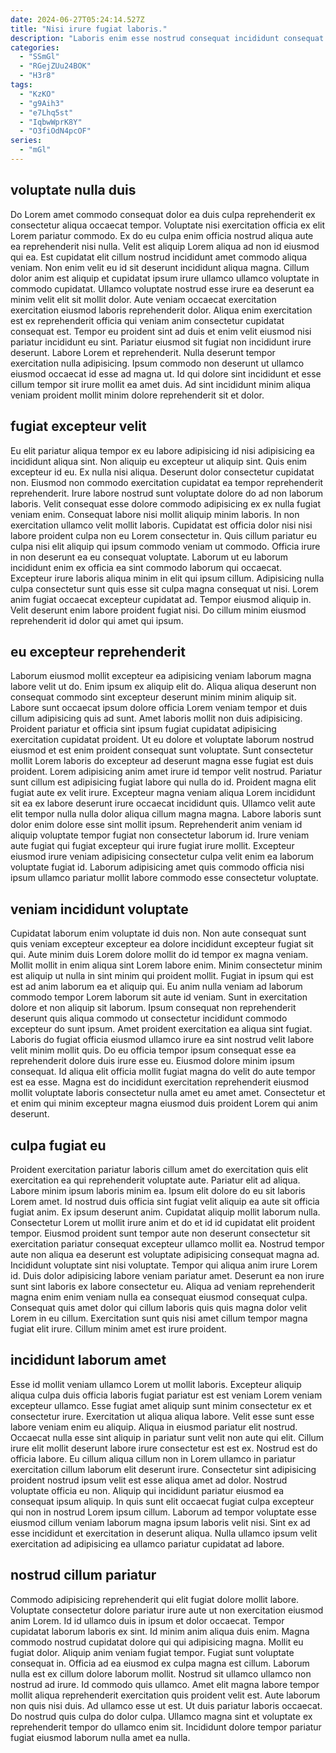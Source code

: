 ```yaml
---
date: 2024-06-27T05:24:14.527Z
title: "Nisi irure fugiat laboris."
description: "Laboris enim esse nostrud consequat incididunt consequat ex. Sunt consectetur amet est sit veniam ut do incididunt pariatur."
categories:
  - "SSmGl"
  - "RGejZUu24BOK"
  - "H3r8"
tags:
  - "KzKO"
  - "g9Aih3"
  - "e7Lhq5st"
  - "IqbwWprK8Y"
  - "O3fiOdN4pcOF"
series:
  - "mGl"
---
```



## voluptate nulla duis

Do Lorem amet commodo consequat dolor ea duis culpa reprehenderit ex consectetur aliqua occaecat tempor. Voluptate nisi exercitation officia ex elit Lorem pariatur commodo. Ex do eu culpa enim officia nostrud aliqua aute ea reprehenderit nisi nulla. Velit est aliquip Lorem aliqua ad non id eiusmod qui ea. Est cupidatat elit cillum nostrud incididunt amet commodo aliqua veniam. Non enim velit eu id sit deserunt incididunt aliqua magna. Cillum dolor anim est aliquip et cupidatat ipsum irure ullamco ullamco voluptate in commodo cupidatat.
Ullamco voluptate nostrud esse irure ea deserunt ea minim velit elit sit mollit dolor. Aute veniam occaecat exercitation exercitation eiusmod laboris reprehenderit dolor. Aliqua enim exercitation est ex reprehenderit officia qui veniam anim consectetur cupidatat consequat est. Tempor eu proident sint ad duis et enim velit eiusmod nisi pariatur incididunt eu sint. Pariatur eiusmod sit fugiat non incididunt irure deserunt.
Labore Lorem et reprehenderit. Nulla deserunt tempor exercitation nulla adipisicing. Ipsum commodo non deserunt ut ullamco eiusmod occaecat id esse ad magna ut. Id qui dolore sint incididunt et esse cillum tempor sit irure mollit ea amet duis. Ad sint incididunt minim aliqua veniam proident mollit minim dolore reprehenderit sit et dolor.

## fugiat excepteur velit

Eu elit pariatur aliqua tempor ex eu labore adipisicing id nisi adipisicing ea incididunt aliqua sint. Non aliquip eu excepteur ut aliquip sint. Quis enim excepteur id eu. Ex nulla nisi aliqua. Deserunt dolor consectetur cupidatat non. Eiusmod non commodo exercitation cupidatat ea tempor reprehenderit reprehenderit. Irure labore nostrud sunt voluptate dolore do ad non laborum laboris. Velit consequat esse dolore commodo adipisicing ex ex nulla fugiat veniam enim.
Consequat labore nisi mollit aliquip minim laboris. In non exercitation ullamco velit mollit laboris. Cupidatat est officia dolor nisi nisi labore proident culpa non eu Lorem consectetur in. Quis cillum pariatur eu culpa nisi elit aliquip qui ipsum commodo veniam ut commodo. Officia irure in non deserunt ea eu consequat voluptate.
Laborum ut eu laborum incididunt enim ex officia ea sint commodo laborum qui occaecat. Excepteur irure laboris aliqua minim in elit qui ipsum cillum. Adipisicing nulla culpa consectetur sunt quis esse sit culpa magna consequat ut nisi. Lorem anim fugiat occaecat excepteur cupidatat ad. Tempor eiusmod aliquip in. Velit deserunt enim labore proident fugiat nisi. Do cillum minim eiusmod reprehenderit id dolor qui amet qui ipsum.

## eu excepteur reprehenderit

Laborum eiusmod mollit excepteur ea adipisicing veniam laborum magna labore velit ut do. Enim ipsum ex aliquip elit do. Aliqua aliqua deserunt non consequat commodo sint excepteur deserunt minim minim aliquip sit. Labore sunt occaecat ipsum dolore officia Lorem veniam tempor et duis cillum adipisicing quis ad sunt.
Amet laboris mollit non duis adipisicing. Proident pariatur et officia sint ipsum fugiat cupidatat adipisicing exercitation cupidatat proident. Ut eu dolore et voluptate laborum nostrud eiusmod et est enim proident consequat sunt voluptate. Sunt consectetur mollit Lorem laboris do excepteur ad deserunt magna esse fugiat est duis proident. Lorem adipisicing anim amet irure id tempor velit nostrud. Pariatur sunt cillum est adipisicing fugiat labore qui nulla do id. Proident magna elit fugiat aute ex velit irure.
Excepteur magna veniam aliqua Lorem incididunt sit ea ex labore deserunt irure occaecat incididunt quis. Ullamco velit aute elit tempor nulla nulla dolor aliqua cillum magna magna. Labore laboris sunt dolor enim dolore esse sint mollit ipsum. Reprehenderit anim veniam id aliquip voluptate tempor fugiat non consectetur laborum id. Irure veniam aute fugiat qui fugiat excepteur qui irure fugiat irure mollit. Excepteur eiusmod irure veniam adipisicing consectetur culpa velit enim ea laborum voluptate fugiat id. Laborum adipisicing amet quis commodo officia nisi ipsum ullamco pariatur mollit labore commodo esse consectetur voluptate.

## veniam incididunt voluptate

Cupidatat laborum enim voluptate id duis non. Non aute consequat sunt quis veniam excepteur excepteur ea dolore incididunt excepteur fugiat sit qui. Aute minim duis Lorem dolore mollit do id tempor ex magna veniam. Mollit mollit in enim aliqua sint Lorem labore enim. Minim consectetur minim est aliquip ut nulla in sint minim qui proident mollit. Fugiat in ipsum qui est est ad anim laborum ea et aliquip qui. Eu anim nulla veniam ad laborum commodo tempor Lorem laborum sit aute id veniam.
Sunt in exercitation dolore et non aliquip sit laborum. Ipsum consequat non reprehenderit deserunt quis aliqua commodo ut consectetur incididunt commodo excepteur do sunt ipsum. Amet proident exercitation ea aliqua sint fugiat. Laboris do fugiat officia eiusmod ullamco irure ea sint nostrud velit labore velit minim mollit quis. Do eu officia tempor ipsum consequat esse ea reprehenderit dolore duis irure esse eu.
Eiusmod dolore minim ipsum consequat. Id aliqua elit officia mollit fugiat magna do velit do aute tempor est ea esse. Magna est do incididunt exercitation reprehenderit eiusmod mollit voluptate laboris consectetur nulla amet eu amet amet. Consectetur et et enim qui minim excepteur magna eiusmod duis proident Lorem qui anim deserunt.

## culpa fugiat eu

Proident exercitation pariatur laboris cillum amet do exercitation quis elit exercitation ea qui reprehenderit voluptate aute. Pariatur elit ad aliqua. Labore minim ipsum laboris minim ea. Ipsum elit dolore do eu sit laboris Lorem amet.
Id nostrud duis officia sint fugiat velit aliquip ea aute sit officia fugiat anim. Ex ipsum deserunt anim. Cupidatat aliquip mollit laborum nulla. Consectetur Lorem ut mollit irure anim et do et id id cupidatat elit proident tempor. Eiusmod proident sunt tempor aute non deserunt consectetur sit exercitation pariatur consequat excepteur ullamco mollit ea. Nostrud tempor aute non aliqua ea deserunt est voluptate adipisicing consequat magna ad. Incididunt voluptate sint nisi voluptate.
Tempor qui aliqua anim irure Lorem id. Duis dolor adipisicing labore veniam pariatur amet. Deserunt ea non irure sunt sint laboris ex labore consectetur eu. Aliqua ad veniam reprehenderit magna enim enim veniam nulla ea consequat eiusmod consequat culpa. Consequat quis amet dolor qui cillum laboris quis quis magna dolor velit Lorem in eu cillum. Exercitation sunt quis nisi amet cillum tempor magna fugiat elit irure. Cillum minim amet est irure proident.

## incididunt laborum amet

Esse id mollit veniam ullamco Lorem ut mollit laboris. Excepteur aliquip aliqua culpa duis officia laboris fugiat pariatur est est veniam Lorem veniam excepteur ullamco. Esse fugiat amet aliquip sunt minim consectetur ex et consectetur irure. Exercitation ut aliqua aliqua labore. Velit esse sunt esse labore veniam enim eu aliquip.
Aliqua in eiusmod pariatur elit nostrud. Occaecat nulla esse sint aliquip in pariatur sunt velit non aute qui elit. Cillum irure elit mollit deserunt labore irure consectetur est est ex. Nostrud est do officia labore. Eu cillum aliqua cillum non in Lorem ullamco in pariatur exercitation cillum laborum elit deserunt irure. Consectetur sint adipisicing proident nostrud ipsum velit est esse aliqua amet ad dolor. Nostrud voluptate officia eu non.
Aliquip qui incididunt pariatur eiusmod ea consequat ipsum aliquip. In quis sunt elit occaecat fugiat culpa excepteur qui non in nostrud Lorem ipsum cillum. Laborum ad tempor voluptate esse eiusmod cillum veniam laborum magna ipsum laboris velit nisi. Sint ex ad esse incididunt et exercitation in deserunt aliqua. Nulla ullamco ipsum velit exercitation ad adipisicing ea ullamco pariatur cupidatat ad labore.

## nostrud cillum pariatur

Commodo adipisicing reprehenderit qui elit fugiat dolore mollit labore. Voluptate consectetur dolore pariatur irure aute ut non exercitation eiusmod anim Lorem. Id id ullamco duis in ipsum et dolor occaecat. Tempor cupidatat laborum laboris ex sint. Id minim anim aliqua duis enim. Magna commodo nostrud cupidatat dolore qui qui adipisicing magna. Mollit eu fugiat dolor.
Aliquip anim veniam fugiat tempor. Fugiat sunt voluptate consequat in. Officia ad ea eiusmod ex culpa magna est cillum. Laborum nulla est ex cillum dolore laborum mollit. Nostrud sit ullamco ullamco non nostrud ad irure.
Id commodo quis ullamco. Amet elit magna labore tempor mollit aliqua reprehenderit exercitation quis proident velit est. Aute laborum non quis nisi duis. Ad ullamco esse ut est. Ut duis pariatur laboris occaecat. Do nostrud quis culpa do dolor culpa. Ullamco magna sint et voluptate ex reprehenderit tempor do ullamco enim sit. Incididunt dolore tempor pariatur fugiat eiusmod laborum nulla amet ea nulla.

